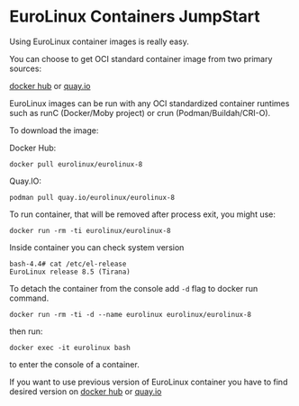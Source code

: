 # EuroLinux Containers JumpStart

Using EuroLinux container images is really easy.

You can choose to get OCI standard container image from two primary sources:

[docker hub](https://hub.docker.com/r/eurolinux/eurolinux-8) or [quay.io](https://quay.io/repository/eurolinux/eurolinux-8)

EuroLinux images can be run with any OCI standardized container runtimes such as runC (Docker/Moby project) or crun (Podman/Buildah/CRI-O).


To download the image:

Docker Hub:

```
docker pull eurolinux/eurolinux-8
```


Quay.IO:
```
podman pull quay.io/eurolinux/eurolinux-8
```

To run container, that will be removed after process exit, you might use:
```
docker run -rm -ti eurolinux/eurolinux-8
```

Inside container you can check system version
```
bash-4.4# cat /etc/el-release 
EuroLinux release 8.5 (Tirana)
```

To detach the container from the console add `-d` flag to docker run command.

```
docker run -rm -ti -d --name eurolinux eurolinux/eurolinux-8
```
then run:
```
docker exec -it eurolinux bash
```
to enter the console of a container.

If you want to use previous version of EuroLinux container you have to find desired version on [docker hub](https://hub.docker.com/r/eurolinux/eurolinux-8/tags) or [quay.io](https://quay.io/repository/eurolinux/eurolinux-8?tab=tags)
